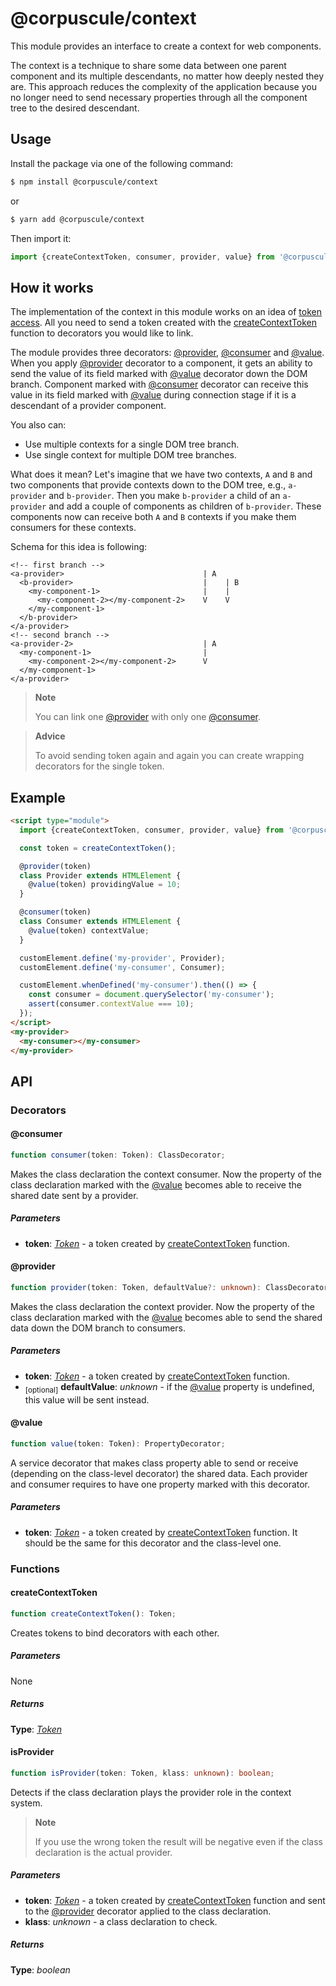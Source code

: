 # @corpuscule/context

This module provides an interface to create a context for web components.

The context is a technique to share some data between one parent component and
its multiple descendants, no matter how deeply nested they are. This approach
reduces the complexity of the application because you no longer need to send
necessary properties through all the component tree to the desired descendant.

## Usage

Install the package via one of the following command:

```bash
$ npm install @corpuscule/context
```

or

```bash
$ yarn add @corpuscule/context
```

Then import it:

```typescript
import {createContextToken, consumer, provider, value} from '@corpuscule/context';
```

## How it works

The implementation of the context in this module works on an idea of [token
access](../../utils/docs/tokenRegistry.md#token). All you need to send a token
created with the [createContextToken](#createcontexttoken) function to
decorators you would like to link.

The module provides three decorators: [@provider](#provider), [@consumer](#consumer)
and [@value](#value). When you apply [@provider](#provider) decorator to a
component, it gets an ability to send the value of its field marked with
[@value](#value) decorator down the DOM branch. Component marked with [@consumer](#consumer)
decorator can receive this value in its field marked with [@value](#value)
during connection stage if it is a descendant of a provider component.

You also can:

- Use multiple contexts for a single DOM tree branch.
- Use single context for multiple DOM tree branches.

What does it mean? Let's imagine that we have two contexts, `A` and `B` and two
components that provide contexts down to the DOM tree, e.g., `a-provider` and
`b-provider`. Then you make `b-provider` a child of an `a-provider` and add a
couple of components as children of `b-provider`. These components now can
receive both `A` and `B` contexts if you make them consumers for these contexts.

Schema for this idea is following:

```
<!-- first branch -->
<a-provider>                               | A
  <b-provider>                             |    | B
    <my-component-1>                       |    |
      <my-component-2></my-component-2>    V    V
    </my-component-1>
  </b-provider>
</a-provider>
<!-- second branch -->
<a-provider-2>                             | A
  <my-component-1>                         |
    <my-component-2></my-component-2>      V
  </my-component-1>
</a-provider>
```

> **Note**
>
> You can link one [@provider](#provider) with only one [@consumer](#consumer).

> **Advice**
>
> To avoid sending token again and again you can create wrapping decorators for
> the single token.

## Example

```html
<script type="module">
  import {createContextToken, consumer, provider, value} from '@corpuscule/context';

  const token = createContextToken();

  @provider(token)
  class Provider extends HTMLElement {
    @value(token) providingValue = 10;
  }

  @consumer(token)
  class Consumer extends HTMLElement {
    @value(token) contextValue;
  }

  customElement.define('my-provider', Provider);
  customElement.define('my-consumer', Consumer);

  customElement.whenDefined('my-consumer').then(() => {
    const consumer = document.querySelector('my-consumer');
    assert(consumer.contextValue === 10);
  });
</script>
<my-provider>
  <my-consumer></my-consumer>
</my-provider>
```

## API

### Decorators

#### @consumer

```typescript
function consumer(token: Token): ClassDecorator;
```

Makes the class declaration the context consumer. Now the property of the class
declaration marked with the [@value](#value) becomes able to receive the shared
date sent by a provider.

##### Parameters

- **token**: _[Token](../../utils/docs/tokenRegistry.md#token)_ - a token
  created by [createContextToken](#createcontexttoken) function.

#### @provider

```typescript
function provider(token: Token, defaultValue?: unknown): ClassDecorator;
```

Makes the class declaration the context provider. Now the property of the class
declaration marked with the [@value](#value) becomes able to send the shared
data down the DOM branch to consumers.

##### Parameters

- **token**: _[Token](../../utils/docs/tokenRegistry.md#token)_ - a token
  created by [createContextToken](#createcontexttoken) function.
- <sub>[optional]</sub> **defaultValue**: _unknown_ - if the [@value](#value)
  property is undefined, this value will be sent instead.

#### @value

```typescript
function value(token: Token): PropertyDecorator;
```

A service decorator that makes class property able to send or receive (depending
on the class-level decorator) the shared data. Each provider and consumer
requires to have one property marked with this decorator.

##### Parameters

- **token**: _[Token](../../utils/docs/tokenRegistry.md#token)_ - a token
  created by [createContextToken](#createcontexttoken) function. It should be
  the same for this decorator and the class-level one.

### Functions

#### createContextToken

```typescript
function createContextToken(): Token;
```

Creates tokens to bind decorators with each other.

##### Parameters

None

##### Returns

**Type**: _[Token](../../utils/docs/tokenRegistry.md#token)_

#### isProvider

```typescript
function isProvider(token: Token, klass: unknown): boolean;
```

Detects if the class declaration plays the provider role in the context system.

> **Note**
>
> If you use the wrong token the result will be negative even if the class
> declaration is the actual provider.

##### Parameters

- **token**: _[Token](../../utils/docs/tokenRegistry.md#token)_ - a token
  created by [createContextToken](#createcontexttoken) function and sent to the
  [@provider](#provider) decorator applied to the class declaration.
- **klass**: _unknown_ - a class declaration to check.

##### Returns

**Type**: _boolean_
